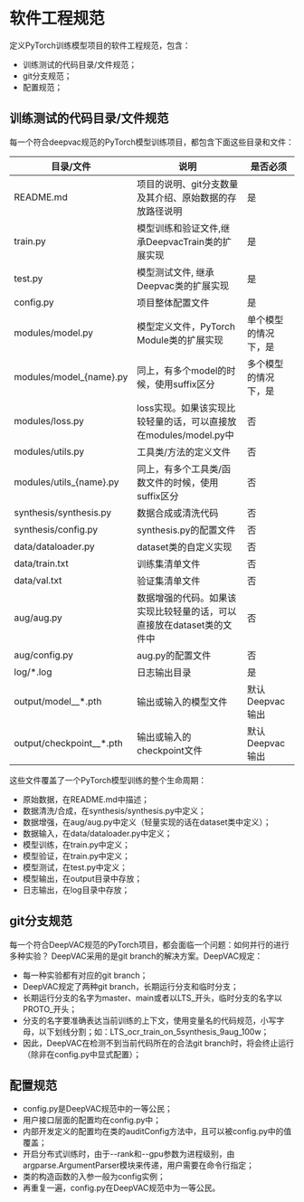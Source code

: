 # 软件工程规范
定义PyTorch训练模型项目的软件工程规范，包含：
- 训练测试的代码目录/文件规范；
- git分支规范；
- 配置规范；

## 训练测试的代码目录/文件规范
每一个符合deepvac规范的PyTorch模型训练项目，都包含下面这些目录和文件：

|  目录/文件   |  说明   | 是否必须  |
|--------------|---------|---------|
|README.md     |项目的说明、git分支数量及其介绍、原始数据的存放路径说明 | 是 |
|train.py      |模型训练和验证文件,继承DeepvacTrain类的扩展实现| 是 |
|test.py       |模型测试文件, 继承Deepvac类的扩展实现| 是 |
|config.py     |项目整体配置文件| 是 |
|modules/model.py | 模型定义文件，PyTorch Module类的扩展实现|单个模型的情况下，是 |
|modules/model_{name}.py | 同上，有多个model的时候，使用suffix区分|多个模型的情况下，是 |
|modules/loss.py | loss实现。如果该实现比较轻量的话，可以直接放在modules/model.py中|否 |
|modules/utils.py | 工具类/方法的定义文件|否 |
|modules/utils_{name}.py | 同上，有多个工具类/函数文件的时候，使用suffix区分|否 |
|synthesis/synthesis.py| 数据合成或清洗代码|否 |
|synthesis/config.py|synthesis.py的配置文件|否 |
|data/dataloader.py | dataset类的自定义实现|否 |
|data/train.txt | 训练集清单文件|否 |
|data/val.txt   | 验证集清单文件|否 |
|aug/aug.py|数据增强的代码。如果该实现比较轻量的话，可以直接放在dataset类的文件中|否 |
|aug/config.py|aug.py的配置文件|否 |
|log/*.log    |日志输出目录   |是 |
|output/model__*.pth  | 输出或输入的模型文件 |默认Deepvac输出 |
|output/checkpoint__*.pth | 输出或输入的checkpoint文件 |默认Deepvac输出 |

这些文件覆盖了一个PyTorch模型训练的整个生命周期：
- 原始数据，在README.md中描述；
- 数据清洗/合成，在synthesis/synthesis.py中定义；
- 数据增强，在aug/aug.py中定义（轻量实现的话在dataset类中定义）；
- 数据输入，在data/dataloader.py中定义；
- 模型训练，在train.py中定义；
- 模型验证，在train.py中定义；
- 模型测试，在test.py中定义；
- 模型输出，在output目录中存放；
- 日志输出，在log目录中存放；

## git分支规范
每一个符合DeepVAC规范的PyTorch项目，都会面临一个问题：如何并行的进行多种实验？
DeepVAC采用的是git branch的解决方案。DeepVAC规定：
- 每一种实验都有对应的git branch；
- DeepVAC规定了两种git branch，长期运行分支和临时分支；
- 长期运行分支的名字为master、main或者以LTS_开头，临时分支的名字以PROTO_开头；
- 分支的名字要准确表达当前训练的上下文，使用变量名的代码规范，小写字母，以下划线分割；如：LTS_ocr_train_on_5synthesis_9aug_100w；
- 因此，DeepVAC在检测不到当前代码所在的合法git branch时，将会终止运行（除非在config.py中显式配置）；


## 配置规范
- config.py是DeepVAC规范中的一等公民；
- 用户接口层面的配置均在config.py中；
- 内部开发定义的配置均在类的auditConfig方法中，且可以被config.py中的值覆盖；
- 开启分布式训练时，由于--rank和--gpu参数为进程级别，由argparse.ArgumentParser模块来传递，用户需要在命令行指定；
- 类的构造函数的入参一般为config实例；
- 再重复一遍，config.py在DeepVAC规范中为一等公民。
